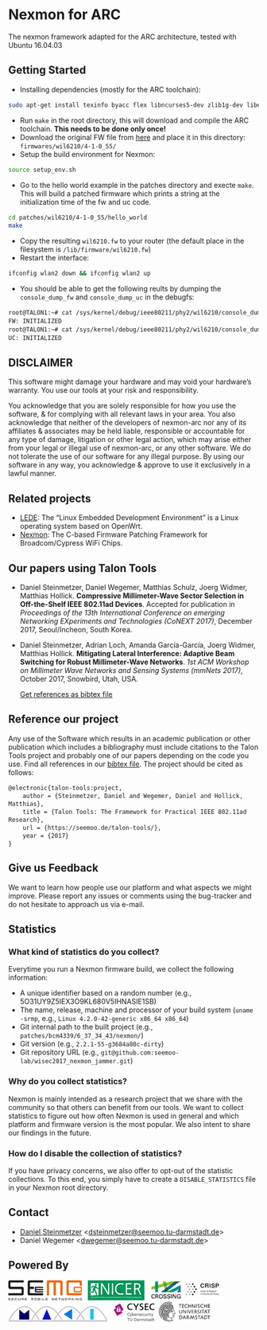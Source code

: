 # Nexmon for ARC
The nexmon framework adapted for the ARC architecture, tested with Ubuntu 16.04.03

## Getting Started
* Installing dependencies (mostly for the ARC toolchain):

```bash
sudo apt-get install texinfo byacc flex libncurses5-dev zlib1g-dev libexpat1-dev texlive build-essential git wget bison gawk libgmp3-dev
```
* Run `make` in the root directory, this will download and compile the ARC toolchain. **This needs to be done only once!**
* Download the original FW file from [here](https://git.kernel.org/pub/scm/linux/kernel/git/firmware/linux-firmware.git/plain/wil6210.fw) and place it in this directory: `firmwares/wil6210/4-1-0_55/`
* Setup the build environment for Nexmon:

```bash
source setup_env.sh
```
* Go to the hello world example in the patches directory and execte `make`. This will build a patched firmware which prints a string at the initialization time of the fw and uc code. 
```bash
cd patches/wil6210/4-1-0_55/hello_world
make
```
* Copy the resulting `wil6210.fw` to your router (the default place in the filesystem is `/lib/firmware/wil6210.fw`)
* Restart the interface:

```bash
ifconfig wlan2 down && ifconfig wlan2 up
```
* You should be able to get the following reults by dumping the `console_dump_fw` and `console_dump_uc` in the debugfs:

```bash
root@TALON1:~# cat /sys/kernel/debug/ieee80211/phy2/wil6210/console_dump_fw 
FW: INITIALIZED
root@TALON1:~# cat /sys/kernel/debug/ieee80211/phy2/wil6210/console_dump_uc 
UC: INITIALIZED
```

## DISCLAIMER
This software might damage your hardware and may void your hardware’s warranty. You use our tools at your risk and responsibility.

You acknowledge that you are solely responsible for how you use the software, & for complying with all relevant laws in your area. 
You also acknowledge that neither of the developers of nexmon-arc nor any of its affiliates & associates may be held liable, 
responsible or accountable for any type of damage, litigation or other legal action, which may arise either from your legal or 
illegal use of nexmon-arc, or any other software. We do not tolerate the use of our software for any illegal purpose. 
By using our software in any way, you acknowledge & approve to use it exclusively in a lawful manner.


## Related projects
* [LEDE](https://lede-project.org): The “Linux Embedded Development Environment” is a Linux operating system based on OpenWrt.
* [Nexmon](https://nexmon.org): The C-based Firmware Patching Framework for Broadcom/Cypress WiFi Chips.

## Our papers using Talon Tools
* Daniel Steinmetzer, Daniel Wegemer, Matthias Schulz, Joerg Widmer, Matthias Hollick. 
  **Compressive Millimeter-Wave Sector Selection in Off-the-Shelf IEEE 802.11ad Devices**.
  Accepted for publication in *Proceedings of the 13th International Conference on emerging Networking EXperiments and Technologies (CoNEXT 2017)*, December 2017, Seoul/Incheon, South Korea.
* Daniel Steinmetzer, Adrian Loch, Amanda García-García, Joerg Widmer, Matthias Hollick. 
  **Mitigating Lateral Interference: Adaptive Beam Switching for Robust Millimeter-Wave Networks**.
  *1st ACM Workshop on Millimeter Wave Networks and Sensing Systems (mmNets 2017)*, October 2017, Snowbird, Utah, USA.

  [Get references as bibtex file](talon-tools.bib)

## Reference our project
Any use of the Software which results in an academic publication or other publication which includes a bibliography must include citations to the Talon Tools project and probably one of our papers depending on the code you use. Find all references in our [bibtex file](talon-tools.bib). The project should be cited as follows:

```
@electronic{talon-tools:project,
	author = {Steinmetzer, Daniel and Wegemer, Daniel and Hollick, Matthias},
	title = {Talon Tools: The Framework for Practical IEEE 802.11ad Research},
	url = {https://seemoo.de/talon-tools/},
	year = {2017}
}
```

## Give us Feedback
We want to learn how people use our platform and what aspects we might improve. Please report any issues or comments using the bug-tracker and do not hesitate to approach us via e-mail.

## Statistics

### What kind of statistics do you collect?

Everytime you run a Nexmon firmware build, we collect the following information:
* A unique identifier based on a random number (e.g., 5O31UY9Z5IEX3O9KL680V5IHNASIE1SB)
* The name, release, machine and processor of your build system (`uname -srmp`, e.g., `Linux 4.2.0-42-generic x86_64 x86_64`)
* Git internal path to the built project (e.g., `patches/bcm4339/6_37_34_43/nexmon/`)
* Git version (e.g., `2.2.1-55-g3684a80c-dirty`)
* Git repository URL (e.g., `git@github.com:seemoo-lab/wisec2017_nexmon_jammer.git`)

### Why do you collect statistics?

Nexmon is mainly intended as a research project that we share with the community so that others can benefit from our tools.
We want to collect statistics to figure out how often Nexmon is used in general and which platform and firmware version is the most popular.
We also intent to share our findings in the future.

### How do I disable the collection of statistics?

If you have privacy concerns, we also offer to opt-out of the statistic collections. To this end, you simply have to create a `DISABLE_STATISTICS` file in your Nexmon root directory.

## Contact
* [Daniel Steinmetzer](https://seemoo.tu-darmstadt.de/dsteinmetzer) <<dsteinmetzer@seemoo.tu-darmstadt.de>>
* Daniel Wegemer <<dwegemer@seemoo.tu-darmstadt.de>>

## Powered By
<a href="https://www.seemoo.tu-darmstadt.de">![SEEMOO logo](logos/seemoo.png)</a> &nbsp;
<a href="https://www.nicer.tu-darmstadt.de">![NICER logo](logos/nicer.png)</a> &nbsp;
<a href="https://www.crossing.tu-darmstadt.de">![CROSSING logo](logos/crossing.jpg)</a>&nbsp;
<a href="https://www.crisp-da.de">![CRSIP logo](logos/crisp.jpg)</a>&nbsp;
<a href="http://www.maki.tu-darmstadt.de/">![MAKI logo](logos/maki.png)</a> &nbsp;
<a href="https://www.cysec.tu-darmstadt.de">![CYSEC logo](logos/cysec.jpg)</a>&nbsp;
<a href="https://www.tu-darmstadt.de/index.en.jsp">![TU Darmstadt logo](logos/tudarmstadt.png)</a>&nbsp;
